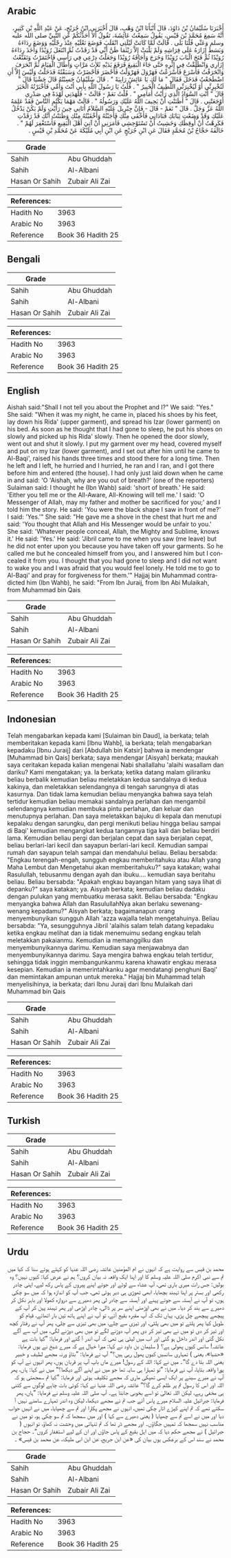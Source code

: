 ## Arabic


<div dir="rtl" lang="ar" style={{fontSize:'larger',backgroundColor:'#f8f9fa',padding:20}}>
أَخْبَرَنَا سُلَيْمَانُ بْنُ دَاوُدَ، قَالَ أَنْبَأَنَا ابْنُ وَهْبٍ، قَالَ أَخْبَرَنِي ابْنُ جُرَيْجٍ، عَنْ عَبْدِ اللَّهِ بْنِ كَثِيرٍ، أَنَّهُ سَمِعَ مُحَمَّدَ بْنَ قَيْسٍ، يَقُولُ سَمِعْتُ عَائِشَةَ، تَقُولُ أَلاَ أُحَدِّثُكُمْ عَنِ النَّبِيِّ صلى الله عليه وسلم وَعَنِّي قُلْنَا بَلَى ‏.‏ قَالَتْ لَمَّا كَانَتْ لَيْلَتِي انْقَلَبَ فَوَضَعَ نَعْلَيْهِ عِنْدَ رِجْلَيْهِ وَوَضَعَ رِدَاءَهُ وَبَسَطَ إِزَارَهُ عَلَى فِرَاشِهِ وَلَمْ يَلْبَثْ إِلاَّ رَيْثَمَا ظَنَّ أَنِّي قَدْ رَقَدْتُ ثُمَّ انْتَعَلَ رُوَيْدًا وَأَخَذَ رِدَاءَهُ رُوَيْدًا ثُمَّ فَتَحَ الْبَابَ رُوَيْدًا وَخَرَجَ وَأَجَافَهُ رُوَيْدًا وَجَعَلْتُ دِرْعِي فِي رَأْسِي فَاخْتَمَرْتُ وَتَقَنَّعْتُ إِزَارِي وَانْطَلَقْتُ فِي إِثْرِهِ حَتَّى جَاءَ الْبَقِيعَ فَرَفَعَ يَدَيْهِ ثَلاَثَ مَرَّاتٍ وَأَطَالَ الْقِيَامَ ثُمَّ انْحَرَفَ وَانْحَرَفْتُ فَأَسْرَعَ فَأَسْرَعْتُ فَهَرْوَلَ فَهَرْوَلْتُ فَأَحْضَرَ فَأَحْضَرْتُ وَسَبَقْتُهُ فَدَخَلْتُ وَلَيْسَ إِلاَّ أَنِ اضْطَجَعْتُ فَدَخَلَ فَقَالَ ‏"‏ مَا لَكِ يَا عَائِشُ رَابِيَةً ‏"‏ ‏.‏ قَالَ سُلَيْمَانُ حَسِبْتُهُ قَالَ حَشْيَا قَالَ ‏"‏ لَتُخْبِرِنِّي أَوْ لَيُخْبِرَنِّي اللَّطِيفُ الْخَبِيرُ ‏"‏ ‏.‏ قُلْتُ يَا رَسُولَ اللَّهِ بِأَبِي أَنْتَ وَأُمِّي فَأَخْبَرْتُهُ الْخَبَرَ قَالَ ‏"‏ أَنْتِ السَّوَادُ الَّذِي رَأَيْتُ أَمَامِي ‏"‏ ‏.‏ قُلْتُ نَعَمْ - قَالَتْ - فَلَهَدَنِي لَهْدَةً فِي صَدْرِي أَوْجَعَتْنِي ‏.‏ قَالَ ‏"‏ أَظَنَنْتِ أَنْ يَحِيفَ اللَّهُ عَلَيْكِ وَرَسُولُهُ ‏"‏ ‏.‏ قَالَتْ مَهْمَا يَكْتُمِ النَّاسُ فَقَدْ عَلِمَهُ اللَّهُ عَزَّ وَجَلَّ ‏.‏ قَالَ ‏"‏ نَعَمْ - قَالَ - فَإِنَّ جِبْرِيلَ عَلَيْهِ السَّلاَمُ أَتَانِي حِينَ رَأَيْتِ وَلَمْ يَكُنْ يَدْخُلُ عَلَيْكِ وَقَدْ وَضَعْتِ ثِيَابَكِ فَنَادَانِي فَأَخْفَى مِنْكِ فَأَجَبْتُهُ وَأَخْفَيْتُهُ مِنْكِ وَظَنَنْتُ أَنَّكِ قَدْ رَقَدْتِ فَكَرِهْتُ أَنْ أُوقِظَكِ وَخَشِيتُ أَنْ تَسْتَوْحِشِي فَأَمَرَنِي أَنْ آتِيَ أَهْلَ الْبَقِيعِ فَأَسْتَغْفِرَ لَهُمْ ‏"‏ ‏.‏ خَالَفَهُ حَجَّاجُ بْنُ مُحَمَّدٍ فَقَالَ عَنِ ابْنِ جُرَيْجٍ عَنِ ابْنِ أَبِي مُلَيْكَةَ عَنْ مُحَمَّدِ بْنِ قَيْسٍ ‏.‏
</div>
<div style={{backgroundColor:'#f8f9fa',padding:20, marginBottom: 10}}><table> <thead> <tr> <th>Grade</th> <th></th> </tr> </thead> <tbody> <tr><td>Sahih</td><td>Abu Ghuddah</td></tr><tr><td>Sahih</td><td>Al-Albani</td></tr><tr><td>Hasan Or Sahih</td><td>Zubair Ali Zai</td></tr></tbody></table><table> <thead> <tr> <th>References:</th> <th></th> </tr> </thead> <tbody><tr><td>Hadith No</td><td>3963</td></tr><tr><td>Arabic No</td><td>3963</td></tr><tr><td>Reference</td><td>Book 36 Hadith 25</td></tr></tbody></table></div>

## Bengali


<div dir="ltr" lang="bn" style={{fontSize:'larger',backgroundColor:'#f8f9fa',padding:20}}>

</div>
<div style={{backgroundColor:'#f8f9fa',padding:20, marginBottom: 10}}><table> <thead> <tr> <th>Grade</th> <th></th> </tr> </thead> <tbody> <tr><td>Sahih</td><td>Abu Ghuddah</td></tr><tr><td>Sahih</td><td>Al-Albani</td></tr><tr><td>Hasan Or Sahih</td><td>Zubair Ali Zai</td></tr></tbody></table><table> <thead> <tr> <th>References:</th> <th></th> </tr> </thead> <tbody><tr><td>Hadith No</td><td>3963</td></tr><tr><td>Arabic No</td><td>3963</td></tr><tr><td>Reference</td><td>Book 36 Hadith 25</td></tr></tbody></table></div>

## English


<div dir="ltr" lang="en" style={{fontSize:'larger',backgroundColor:'#f8f9fa',padding:20}}>
Aishah said:"Shall I not tell you about the Prophet and I?" We said: "Yes." She said: "When it was my night, he came in, placed his shoes by his feet, lay down his Rida' (upper garment), and spread his Izar (lower garment) on his bed. As soon as he thought that I had gone to sleep, he put his shoes on slowly and picked up his Rida' slowly. Then he opened the door slowly, went out and shut it slowly. I put my garment over my head, covered myself and put on my Izar (lower garment), and I set out after him until he came to Al-Baqi', raised his hands three times and stood there for a long time. Then he left and I left, he hurried and I hurried, he ran and I ran, and I got there before him and entered (the house). I had only just laid down when he came in and said: 'O 'Aishah, why are you out of breath?' (one of the reporters) Sulaiman said: I thought he (Ibn Wahb) said: 'short of breath.' He said: 'Either you tell me or the All-Aware, All-Knowing will tell me.' I said: 'O Messenger of Allah, may my father and mother be sacrificed for you;' and I told him the story. He said: 'You were the black shape I saw in front of me?' I said: 'Yes.'" She said: "He gave me a shove in the chest that hurt me and said: 'You thought that Allah and His Messenger would be unfair to you.' She said: 'Whatever people conceal, Allah, the Mighty and Sublime, knows it.' He said: 'Yes.' He said: 'Jibril came to me when you saw (me leave) but he did not enter upon you because you have taken off your garments. So he called me but he concealed himself from you, and I answered him but I concealed it from you. I thought that you had gone to sleep and I did not want to wake you and I was afraid that you would feel lonely. He told me to go to Al-Baqi' and pray for forgiveness for them.'" Hajjaj bin Muhammad contradicted him (Ibn Wahb), he said: "From Ibn Juraij, from Ibn Abi Mulaikah, from Muhammad bin Qais
</div>
<div style={{backgroundColor:'#f8f9fa',padding:20, marginBottom: 10}}><table> <thead> <tr> <th>Grade</th> <th></th> </tr> </thead> <tbody> <tr><td>Sahih</td><td>Abu Ghuddah</td></tr><tr><td>Sahih</td><td>Al-Albani</td></tr><tr><td>Hasan Or Sahih</td><td>Zubair Ali Zai</td></tr></tbody></table><table> <thead> <tr> <th>References:</th> <th></th> </tr> </thead> <tbody><tr><td>Hadith No</td><td>3963</td></tr><tr><td>Arabic No</td><td>3963</td></tr><tr><td>Reference</td><td>Book 36 Hadith 25</td></tr></tbody></table></div>

## Indonesian


<div dir="ltr" lang="id" style={{fontSize:'larger',backgroundColor:'#f8f9fa',padding:20}}>
Telah mengabarkan kepada kami [Sulaiman bin Daud], ia berkata; telah memberitakan kepada kami [Ibnu Wahb], ia berkata; telah mengabarkan kepadaku [Ibnu Juraij] dari [Abdullah bin Katsir] bahwa ia mendengar [Muhammad bin Qais] berkata; saya mendengar [Aisyah] berkata; maukah saya ceritakan kepada kalian mengenai Nabi shallallahu 'alaihi wasallam dan dariku? Kami mengatakan; ya. Ia berkata; ketika datang malam giliranku beliau berbalik kemudian beliau meletakkan kedua sandalnya di kedua kakinya, dan meletakkan selendangnya di tengah sarungnya di atas kasurnya. Dan tidak lama kemudian beliau menyangka bahwa saya telah tertidur kemudian beliau memakai sandalnya perlahan dan mengambil selendangnya kemudian membuka pintu perlahan, dan keluar dan menutupnya perlahan. Dan saya meletakkan bajuku di kepala dan menutupi kepalaku dengan sarungku, dan pergi menikuti beliau hingga beliau sampai di Baqi' kemudian mengangkat kedua tangannya tiga kali dan beliau berdiri lama. Kemudian beliau pergi dan berjalan cepat dan saya berjalan cepat, beliau berlari-lari kecil dan sayapun berlari-lari kecil. Kemudian sampai rumah dan sayapun telah sampai dan mendahului beliau. Beliau bersabda: "Engkau terengah-engah, sungguh engkau memberitahuku atau Allah yang Maha Lembut dan Mengetahui akan memberitahuku?" saya katakan; wahai Rasulullah, tebusanmu dengan ayah dan ibuku.... kemudian saya beritahu beliau. Beliau bersabda: "Apakah engkau bayangan hitam yang saya lihat di depanku?" saya katakan; ya. Aisyah berkata; kemudian beliau dadaku dengan pulukan yang membuatku merasa sakit. Beliau bersabda: "Engkau menyangka bahwa Allah dan RasulullahNya akan berlaku sewenang-wenang kepadamu?" Aisyah berkata; bagaimanapun orang menyembunyikan sungguh Allah 'azza wajalla telah mengetahuinya. Beliau bersabda: "Ya, sesungguhnya Jibril 'alaihis salam telah datang kepadaku ketika engkau melihat dan ia tidak menemuimu sedang engkau telah meletakkan pakaianmu. Kemudian ia memanggilku dan menyembunyikannya darimu. Kemudian saya menjawabnya dan menyembunyikannya darimu. Saya mengira bahwa engkau telah tertidur, sehingga tidak inggin membangunkanmu karena khawatir engkau merasa kesepian. Kemudian ia memerintahkanku agar mendatangi penghuni Baqi' dan memintakan ampunan untuk mereka." Hajjaj bin Muhammad telah menyelisihinya, ia berkata; dari Ibnu Juraij dari Ibnu Mulaikah dari Muhammad bin Qais
</div>
<div style={{backgroundColor:'#f8f9fa',padding:20, marginBottom: 10}}><table> <thead> <tr> <th>Grade</th> <th></th> </tr> </thead> <tbody> <tr><td>Sahih</td><td>Abu Ghuddah</td></tr><tr><td>Sahih</td><td>Al-Albani</td></tr><tr><td>Hasan Or Sahih</td><td>Zubair Ali Zai</td></tr></tbody></table><table> <thead> <tr> <th>References:</th> <th></th> </tr> </thead> <tbody><tr><td>Hadith No</td><td>3963</td></tr><tr><td>Arabic No</td><td>3963</td></tr><tr><td>Reference</td><td>Book 36 Hadith 25</td></tr></tbody></table></div>

## Turkish


<div dir="ltr" lang="tr" style={{fontSize:'larger',backgroundColor:'#f8f9fa',padding:20}}>

</div>
<div style={{backgroundColor:'#f8f9fa',padding:20, marginBottom: 10}}><table> <thead> <tr> <th>Grade</th> <th></th> </tr> </thead> <tbody> <tr><td>Sahih</td><td>Abu Ghuddah</td></tr><tr><td>Sahih</td><td>Al-Albani</td></tr><tr><td>Hasan Or Sahih</td><td>Zubair Ali Zai</td></tr></tbody></table><table> <thead> <tr> <th>References:</th> <th></th> </tr> </thead> <tbody><tr><td>Hadith No</td><td>3963</td></tr><tr><td>Arabic No</td><td>3963</td></tr><tr><td>Reference</td><td>Book 36 Hadith 25</td></tr></tbody></table></div>

## Urdu


<div dir="rtl" lang="ur" style={{fontSize:'larger',backgroundColor:'#f8f9fa',padding:20}}>
محمد بن قیس سے روایت ہے کہ انہوں نے ام المؤمنین عائشہ رضی اللہ عنہا کو کہتے ہوئے سنا کہ کیا میں تم سے نبی اکرم صلی اللہ علیہ وسلم کا اور اپنا ایک واقعہ نہ بیان کروں؟ ہم نے عرض کیا: کیوں نہیں؟ وہ بولیں: جس رات میری باری تھی، آپ عشاء سے لوٹے اور جوتے اپنے پیروں کے پاس رکھ لیے، اپنی چادر رکھی اور بستر پر اپنا تہبند بچھایا، ابھی تھوڑی ہی دیر ہوئی تھی، جب آپ کو اندازہ ہوا کہ میں سو چکی ہوں، تو آپ نے آہستہ سے جوتے پہنے اور آہستہ سے چادر لی پھر دھیرے سے دروازہ کھولا اور باہر نکل کر دھیرے سے بند کر دیا۔ میں نے بھی اوڑھنی اپنے سر پر ڈالی، چادر اوڑھی اور پھر تہبند پہن کر آپ کے پیچھے پیچھے چل پڑی، یہاں تک کہ آپ مقبرہ بقیع آئے، تو آپ نے اپنے ہاتھ تین بار اٹھائے، قیام کو طویل کیا پھر پلٹے تو میں بھی پلٹی، اور تیزی سے چلے، میں بھی تیزی سے چلی، پھر آپ نے رفتار کچھ اور تیز کر دی تو میں نے بھی تیز کر دی پھر آپ دوڑنے لگے تو میں بھی دوڑنے لگی، میں آپ سے آگے نکل گئی اور اندر داخل ہو گئی اور اب میں لیٹی ہی تھی کہ آپ اندر آ گئے اور فرمایا: ”کیا بات ہے عائشہ! سانس کیوں پھولی ہے؟ ( سلیمان بن داود نے کہا: میرا خیال ہے کہ میرے شیخ نے یوں فرمایا: «حشیا»،‏‏‏‏ یعنی ) تمہاری سانسیں کیوں پھول رہی ہیں؟“ آپ نے فرمایا: ”بتاؤ ورنہ مجھے لطیف و خبیر یعنی اللہ بتا دے گا“۔ میں نے کہا: اللہ کے رسول! میرے ماں باپ آپ پر قربان ہوں، پھر انہوں نے آپ کو پورا واقعہ بتایا، آپ نے فرمایا: ”تو تمہارا ہی سایہ تھا جو میں نے اپنے آگے دیکھا؟“ میں نے کہا: ہاں، پھر آپ نے میرے سینے پر ایک ایسی تھپکی ماری کہ مجھے تکلیف ہوئی اور فرمایا: ”کیا تم سمجھتی ہو کہ اللہ اور اس کا رسول تم پر ظلم کرے گا؟“ عائشہ رضی اللہ عنہا نے کہا: کوئی بات چاہے لوگوں سے کتنی ہی مخفی رہے، لیکن اللہ تعالیٰ تو اسے بخوبی جانتا ہے۔ آپ صلی اللہ علیہ وسلم نے فرمایا: ”ہاں، پھر فرمایا: جبرائیل علیہ السلام میرے پاس آئے جب تم نے مجھے دیکھا، لیکن وہ اندر تمہارے سامنے نہیں آ سکتے تھے کہ تم اپنے کپڑے اتار چکی تھیں، انہوں نے مجھے پکارا اور تم سے چھپایا، میں نے انہیں جواب دیا اور میں نے اسے تم سے چھپایا ( یعنی دھیرے سے کہا ) اور میں سمجھا کہ تم سو چکی ہو، تو میں نے مناسب نہیں سمجھا کہ تمہیں جگاؤں۔ اور مجھے ڈر تھا کہ تم تنہائی میں وحشت نہ کھاؤ، تو انہوں ( جبرائیل ) نے مجھے حکم دیا کہ میں اہل بقیع کے پاس جاؤں اور ان کے لیے استغفار کروں“۔ حجاج بن محمد نے سند اس کے برعکس یوں بیان کی «عن ابن جریج، عن ابن ابی ملیکۃ، عن محمد بن قیس» ۔
</div>
<div style={{backgroundColor:'#f8f9fa',padding:20, marginBottom: 10}}><table> <thead> <tr> <th>Grade</th> <th></th> </tr> </thead> <tbody> <tr><td>Sahih</td><td>Abu Ghuddah</td></tr><tr><td>Sahih</td><td>Al-Albani</td></tr><tr><td>Hasan Or Sahih</td><td>Zubair Ali Zai</td></tr></tbody></table><table> <thead> <tr> <th>References:</th> <th></th> </tr> </thead> <tbody><tr><td>Hadith No</td><td>3963</td></tr><tr><td>Arabic No</td><td>3963</td></tr><tr><td>Reference</td><td>Book 36 Hadith 25</td></tr></tbody></table></div>